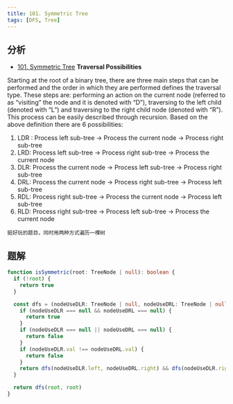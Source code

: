 ```yaml
---
title: 101. Symmetric Tree
tags: [DFS, Tree]
---
```


## 分析
- [101. Symmetric Tree](https://leetcode-cn.com/problems/symmetric-tree/)
**Traversal Possibilities**

Starting at the root of a binary tree, there are three main steps that can be performed and the order in which they are performed defines the traversal type. These steps are: performing an action on the current node (referred to as “visiting” the node and it is denoted with “D”), traversing to the left child (denoted with “L”) and traversing to the right child node (denoted with “R”). This process can be easily described through recursion. Based on the above definition there are 6 possibilities:

1.  LDR : Process left sub-tree -> Process the current node -> Process right sub-tree
2.  LRD: Process left sub-tree -> Process right sub-tree -> Process the current node
3.  DLR: Process the current node -> Process left sub-tree -> Process right sub-tree
4.  DRL: Process the current node -> Process right sub-tree -> Process left sub-tree
5.  RDL: Process right sub-tree -> Process the current node -> Process left sub-tree
6.  RLD: Process right sub-tree -> Process left sub-tree -> Process the current node

```
挺好玩的题目，同时用两种方式遍历一棵树
```

## 题解

```ts
function isSymmetric(root: TreeNode | null): boolean {
  if (!root) {
    return true
  }

  const dfs = (nodeUseDLR: TreeNode | null, nodeUseDRL: TreeNode | null) => {
    if (nodeUseDLR === null && nodeUseDRL === null) {
      return true
    }
    if (nodeUseDLR === null || nodeUseDRL === null) {
      return false
    }
    if (nodeUseDLR.val !== nodeUseDRL.val) {
      return false
    }
    return dfs(nodeUseDLR.left, nodeUseDRL.right) && dfs(nodeUseDLR.right, nodeUseDRL.left)
  }

  return dfs(root, root)
}
```